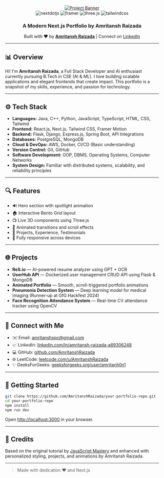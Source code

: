 <div align="center">
  <br />
  <a href="https://youtu.be/FTH6Dn3AyIQ" target="_blank">
    <img src="https://github.com/adrianhajdin/portfolio/assets/151519281/c6ca3c03-6cb7-4f67-a9b9-a73da5bfa0d8" alt="Project Banner">
  </a>
  <br />

  <div>
    <img src="https://img.shields.io/badge/-Next_JS-black?style=for-the-badge&logoColor=white&logo=nextdotjs&color=000000" alt="nextdotjs" />
    <img src="https://img.shields.io/badge/-Framer-black?style=for-the-badge&logoColor=white&logo=framer&color=0055FF" alt="framer" />
    <img src="https://img.shields.io/badge/-Three_JS-black?style=for-the-badge&logoColor=white&logo=threedotjs&color=000000" alt="three.js" />
    <img src="https://img.shields.io/badge/-Tailwind_CSS-black?style=for-the-badge&logoColor=white&logo=tailwindcss&color=06B6D4" alt="tailwindcss" />
  </div>

  <h3 align="center">A Modern Next.js Portfolio by Amritansh Raizada</h3>

  <div align="center">
    Built with ❤️ by <a href="https://github.com/AmritanshRaizada" target="_blank"><b>Amritansh Raizada</b></a> | Connect on <a href="https://www.linkedin.com/in/amritansh-raizada-a69306248" target="_blank">LinkedIn</a>
  </div>
</div>

---

## 📊 Overview

Hi! I'm **Amritansh Raizada**, a Full Stack Developer and AI enthusiast currently pursuing B.Tech in CSE (AI & ML). I love building scalable applications and elegant frontends that create impact. This portfolio is a snapshot of my skills, experience, and passion for technology.

---

## ⚙️ Tech Stack

* **Languages:** Java, C++, Python, JavaScript, TypeScript, HTML, CSS, Tailwind
* **Frontend:** React.js, Next.js, Tailwind CSS, Framer Motion
* **Backend:** Flask, Django, Express.js, Spring Boot, API Integrations
* **Databases:** PostgreSQL, MongoDB
* **Cloud & DevOps:** AWS, Docker, CI/CD (Basic understanding)
* **Version Control:** Git, GitHub
* **Software Development:** OOP, DBMS, Operating Systems, Computer Networks
* **System Design:** Familiar with distributed systems, scalability, and reliability principles

---

## 🔍 Features

* 🔊 Hero section with spotlight animation
* 🏠 Interactive Bento Grid layout
* 📺 Live 3D components using Three.js
* 🎨 Animated transitions and scroll effects
* 🔎 Projects, Experience, Testimonials
* 🌟 Fully responsive across devices

---

## 🌐 Projects

* **ReS.io** — AI-powered resume analyzer using GPT + OCR
* **UserHub API** — Dockerized user management CRUD API using Flask & MongoDB
* **Animated Portfolio** — Smooth, scroll-triggered portfolio animations
* **Pneumonia Detection System** — Deep learning model for medical imaging (Runner-up at GfG Hackfest 2024)
* **Face Recognition Attendance System** — Real-time CV attendance tracker using OpenCV

---

## 🤝 Connect with Me

* ✉️ Email: [amritanshspc@gmail.com](mailto:amritanshspc@gmail.com)
* 📈 LinkedIn: [linkedin.com/in/amritansh-raizada-a69306248](https://www.linkedin.com/in/amritansh-raizada-a69306248)
* 💻 GitHub: [github.com/AmritanshRaizada](https://github.com/AmritanshRaizada)
* 🌐 LeetCode: [leetcode.com/u/AmritanshRaizada](https://leetcode.com/u/AmritanshRaizada)
* ✨ GeeksForGeeks: [geeksforgeeks.org/user/amritanh0n1](http://www.geeksforgeeks.org/user/amritanh0n1)

---

## 🚀 Getting Started

```bash
git clone https://github.com/AmritanshRaizada/your-portfolio-repo.git
cd your-portfolio-repo
npm install
npm run dev
```

Open [http://localhost:3000](http://localhost:3000) in your browser.

---

## 🙌 Credits

Based on the original tutorial by [JavaScript Mastery](https://www.youtube.com/@javascriptmastery/videos) and enhanced with personalized styling, projects, and animations by Amritansh Raizada.

---

> Made with dedication ❤️ and Next.js
